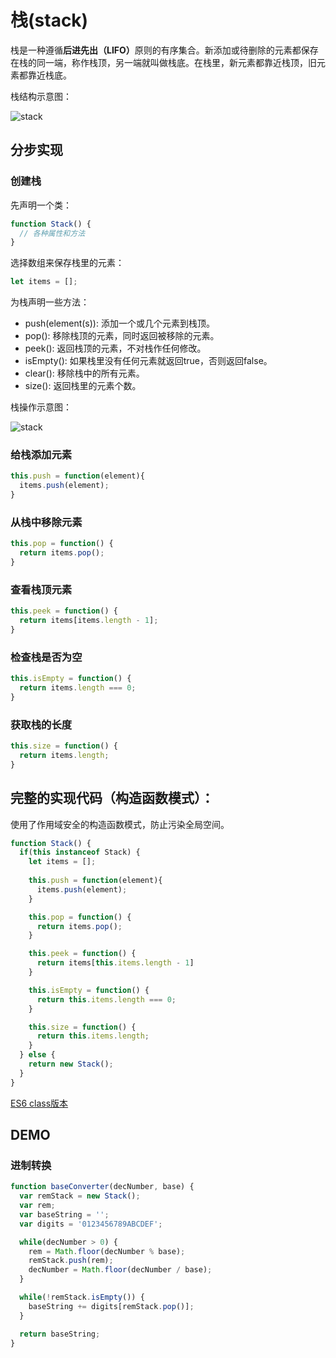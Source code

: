 # 栈(stack)

栈是一种遵循<b>后进先出（LIFO）</b>原则的有序集合。新添加或待删除的元素都保存在栈的同一端，称作栈顶，另一端就叫做栈底。在栈里，新元素都靠近栈顶，旧元素都靠近栈底。

栈结构示意图：

![stack](../image/stack.jpg)

## 分步实现

### 创建栈

先声明一个类：

```javascript
function Stack() {
  // 各种属性和方法
}
```
选择数组来保存栈里的元素：

```javascript
let items = [];
```
为栈声明一些方法：

* push(element(s)): 添加一个或几个元素到栈顶。
* pop(): 移除栈顶的元素，同时返回被移除的元素。
* peek(): 返回栈顶的元素，不对栈作任何修改。
* isEmpty(): 如果栈里没有任何元素就返回true，否则返回false。
* clear(): 移除栈中的所有元素。
* size(): 返回栈里的元素个数。

栈操作示意图：

![stack](../image/stack.png)

### 给栈添加元素
```JavaScript
this.push = function(element){
  items.push(element);
}
```

### 从栈中移除元素
```javascript
this.pop = function() {
  return items.pop();
}
```

### 查看栈顶元素
```javascript
this.peek = function() {
  return items[items.length - 1];
}
```

### 检查栈是否为空
```javascript
this.isEmpty = function() {
  return items.length === 0;
}
```

### 获取栈的长度
```javascript
this.size = function() {
  return items.length;
}
```

## 完整的实现代码（构造函数模式）：

使用了作用域安全的构造函数模式，防止污染全局空间。

```javascript
function Stack() {
  if(this instanceof Stack) {
    let items = [];
    
    this.push = function(element){
      items.push(element);
    }

    this.pop = function() {
      return items.pop();
    }

    this.peek = function() {
      return items[this.items.length - 1]
    }

    this.isEmpty = function() {
      return this.items.length === 0;
    }

    this.size = function() {
      return this.items.length;
    }
  } else {
    return new Stack();
  }
}
```

[ES6 class版本](stack.js)

## DEMO

### 进制转换

```javascript
function baseConverter(decNumber, base) {
  var remStack = new Stack();
  var rem;
  var baseString = '';
  var digits = '0123456789ABCDEF';

  while(decNumber > 0) {
    rem = Math.floor(decNumber % base);
    remStack.push(rem);
    decNumber = Math.floor(decNumber / base);
  }

  while(!remStack.isEmpty()) {
    baseString += digits[remStack.pop()];
  }

  return baseString;
}
```

